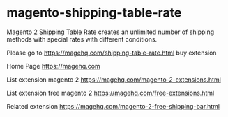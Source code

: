 # magento-shipping-table-rate
Magento 2 Shipping Table Rate creates an unlimited number of shipping methods with special rates with different conditions.

Please go to https://magehq.com/shipping-table-rate.html buy extension

Home Page https://magehq.com

List extension magento 2 https://magehq.com/magento-2-extensions.html

List extension free magento 2 https://magehq.com/free-extensions.html

Related extension https://magehq.com/magento-2-free-shipping-bar.html
